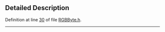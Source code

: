 ## Detailed Description

Definition at line <a href="RGBByte_8h-source.md#l00030" class="el">30</a> of file <a href="RGBByte_8h-source.md" class="el">RGBByte.h</a>.

------------------------------------------------------------------------

